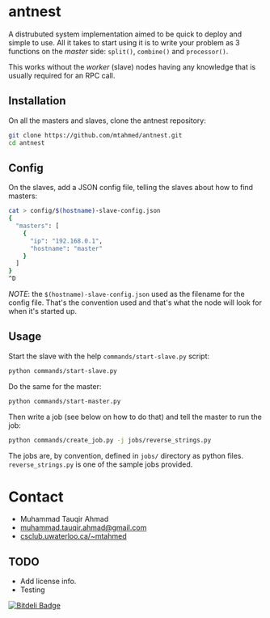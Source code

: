 # antnest

A distrubuted system implementation aimed to be quick to deploy and simple to
use. All it takes to start using it is to write your problem as 3 functions
on the _master_ side: `split()`, `combine()` and `processor()`.

This works without the _worker_ (slave) nodes having any knowledge that is
usually required for an RPC call.

## Installation

On all the masters and slaves, clone the antnest repository:

```bash
git clone https://github.com/mtahmed/antnest.git
cd antnest
```

## Config

On the slaves, add a JSON config file, telling the slaves about how to find
masters:

```bash
cat > config/$(hostname)-slave-config.json
{
  "masters": [
    {
      "ip": "192.168.0.1",
      "hostname": "master"
    }
  ]
}
^D
```

_NOTE_: the `$(hostname)-slave-config.json` used as the filename for the config
file. That's the convention used and that's what the node will look for when
it's started up.

## Usage

Start the slave with the help `commands/start-slave.py` script:

```bash
python commands/start-slave.py
```

Do the same for the master:

```bash
python commands/start-master.py
```

Then write a job (see below on how to do that) and tell the master to run the
job:

```bash
python commands/create_job.py -j jobs/reverse_strings.py
```

The jobs are, by convention, defined in `jobs/` directory as python files.
`reverse_strings.py` is one of the sample jobs provided.

# Contact

- Muhammad Tauqir Ahmad
- muhammad.tauqir.ahmad@gmail.com
- [csclub.uwaterloo.ca/~mtahmed](http://csclub.uwaterloo.ca/~mtahmed)

## TODO

- Add license info.
- Testing


[![Bitdeli Badge](https://d2weczhvl823v0.cloudfront.net/mtahmed/antnest/trend.png)](https://bitdeli.com/free "Bitdeli Badge")


